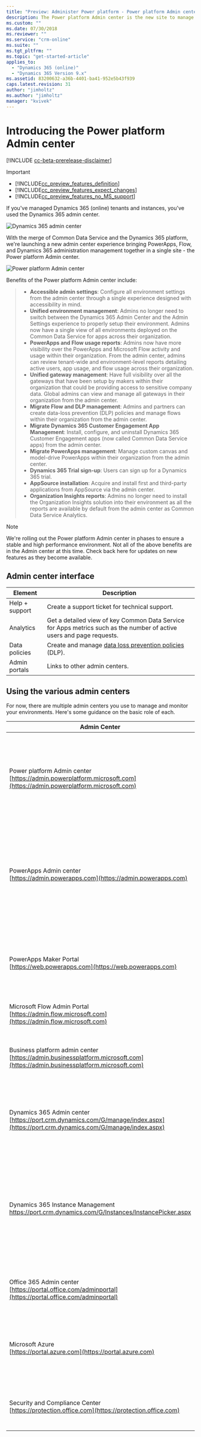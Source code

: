 ```yaml
---
title: "Preview: Administer Power platform - Power platform Admin center| MicrosoftDocs"
description: The Power platform Admin center is the new site to manage Common Data Service for Apps and other apps.
ms.custom: ""
ms.date: 07/30/2018
ms.reviewer: ""
ms.service: "crm-online"
ms.suite: ""
ms.tgt_pltfrm: ""
ms.topic: "get-started-article"
applies_to: 
  - "Dynamics 365 (online)"
  - "Dynamics 365 Version 9.x"
ms.assetid: 83200632-a36b-4401-ba41-952e5b43f939
caps.latest.revision: 31
author: "jimholtz"
ms.author: "jimholtz"
manager: "kvivek"
---
```

# Introducing the Power platform Admin center

[!INCLUDE [cc-beta-prerelease-disclaimer](../includes/cc-beta-prerelease-disclaimer.md)]

> [!IMPORTANT]
> - [!INCLUDE[cc_preview_features_definition](../includes/cc-preview-features-definition.md)]  
> - [!INCLUDE[cc_preview_features_expect_changes](../includes/cc-preview-features-expect-changes.md)]  
> - [!INCLUDE[cc_preview_features_no_MS_support](../includes/cc-preview-features-no-ms-support.md)]  

If you've managed Dynamics 365 (online) tenants and instances, you've used the Dynamics 365 admin center.

![Dynamics 365 admin center](./media/old-admin-center50.png)

With the merge of Common Data Service and the Dynamics 365 platform, we're launching a new admin center experience bringing PowerApps, Flow, and Dynamics 365 administration management together in a single site - the Power platform Admin center.

![Power platform Admin center](./media/new-admin-center-environments.png)

Benefits of the Power platform Admin center include:

> - **Accessible admin settings**: Configure all environment settings from the admin center through a single experience designed with accessibility in mind. 
> - **Unified environment management**: Admins no longer need to switch between the Dynamics 365 Admin Center and the Admin Settings experience to properly setup their environment. Admins now have a single view of all environments deployed on the Common Data Service for apps across their organization.
> - **PowerApps and Flow usage reports**: Admins now have more visibility over the PowerApps and Microsoft Flow activity and usage within their organization. From the admin center, admins can review tenant-wide and environment-level reports detailing active users, app usage, and flow usage across their organization.
> - **Unified gateway management**: Have full visibility over all the gateways that have been setup by makers within their organization that could be providing access to sensitive company data. Global admins can view and manage all gateways in their organization from the admin center. 
> - **Migrate Flow and DLP management**: Admins and partners can create data-loss prevention (DLP) policies and manage flows within their organization from the admin center.
> - **Migrate Dynamics 365 Customer Engagement App Management**: Install, configure, and uninstall Dynamics 365 Customer Engagement apps (now called Common Data Service apps) from the admin center.
> - **Migrate PowerApps management**: Manage custom canvas and model-drive PowerApps within their organization from the admin center.
> - **Dynamics 365 Trial sign-up**: Users can sign up for a Dynamics 365 trial.
> - **AppSource installation**: Acquire and install first and third-party applications from AppSource via the admin center.
> - **Organization Insights reports**: Admins no longer need to install the Organization Insights solution into their environment as all the reports are available by default from the admin center as Common Data Service Analytics.

> [!NOTE]
> We're rolling out the Power platform Admin center in phases to ensure a stable and high performance environment. Not all of the above benefits are in the Admin center at this time. Check back here for updates on new features as they become available.


## Admin center interface
<!--
![Walkthrough of the new admin center](./media/new-admin-center-menu75.png)
-->
|Element  |Description  |
|---------|---------|
|Help + support     |Create a support ticket for technical support.         |
|Analytics     |Get a detailed view of key Common Data Service for Apps metrics such as the number of active users and page requests.       |
|Data policies     |Create and manage [data loss prevention policies](https://docs.microsoft.com/powerapps/administrator/create-dlp-policy) (DLP).       |
|Admin portals    |Links to other admin centers.        |

## Using the various admin centers

For now, there are multiple admin centers you use to manage and monitor your environments. Here's some guidance on the basic role of each.

|Admin Center  |Common Tasks  |
|---------|---------|
|Power platform Admin center <br/>[https://admin.powerplatform.microsoft.com](https://admin.powerplatform.microsoft.com)     |The new unified administrative portal for Power platform admins.  Currently this portal can be used for CDS environment management, to submit CDS for Apps and Flow support tickets, and to view PowerApps and Flow admin analytics.   |
|PowerApps Admin center <br/>[https://admin.powerapps.com](https://admin.powerapps.com)    |Creating and managing environments including security starts here. Within each environment you can manage the apps and flows.  Monitor who is licensed and building things. Create and manage Data Loss Prevention policies. Manage CDS Data Integration projects.    |
|PowerApps Maker Portal<br/>[https://web.powerapps.com](https://web.powerapps.com)      |This portal is focused on building PowerApps but can also view and manage CDS components, manage connectors and gateways.  You can also see application statistics from details on apps here.         |
|Microsoft Flow Admin Portal<br/>[https://admin.flow.microsoft.com](https://admin.flow.microsoft.com)   | This points to the same site as admin.powerapps.com.    |
|Business platform admin center<br/>[https://admin.businessplatform.microsoft.com](https://admin.businessplatform.microsoft.com)      |This points to the same site as admin.powerapps.com.  **Over time, this will migrated to and replaced by the Power platform Admin center.**        |
|Dynamics 365 Admin center<br/>[https://port.crm.dynamics.com/G/manage/index.aspx](https://port.crm.dynamics.com/G/manage/index.aspx)     |The Dynamics 365 Admin Center, that can be leveraged to perform certain CDS environment management like renaming, deleting, and resetting.    |
|Dynamics 365 Instance Management<br/>[https://port.crm<N>.dynamics.com/G/Instances/InstancePicker.aspx](https://port.crm<N>.dynamics.com/G/Instances/InstancePicker.aspx) | This instance management portal is reached from admin.powerapps.com when managing the CDS database or from the Dynamics 365 Admin center. Here you will see a list of all the CDS databases and can perform actions such as backup, as well as other actions on a per instance basis.   |
|Office 365 Admin center<br/>[https://portal.office.com/adminportal](https://portal.office.com/adminportal)      |Here you manage users and their license assignment as well as launch into many of the individual admin centers.         |
|Microsoft Azure<br/>[https://portal.azure.com](https://portal.azure.com)      |Advanced Azure AD management tasks like conditional access and support for developer application registration is done here. This is also where you start setup of your on-premises gateways.         |
|Security and Compliance Center<br/>[https://protection.office.com](https://protection.office.com)     |In addition to the general compliance tasks, administrators can come here to search the Audit log to see Flow audit events.         |

<!--
## What about the Office 365 admin center?

You'll continue to use the Office 365 admin center to manage settings like:

> - users, licenses, roles, passwords
> - subscriptions, billing, purchase services
> - service health
> - usage and security reports

![Office 365 admin center](./media/o365-admin-center.png)
-->
